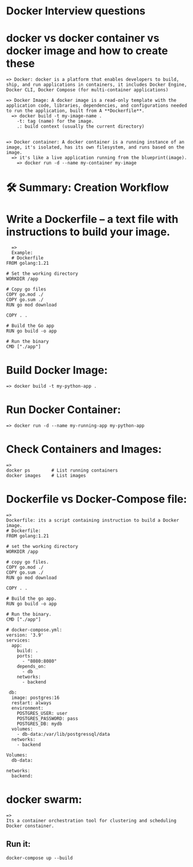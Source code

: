 # Docker Interview questions 

# docker vs docker container vs docker image and how to create these
    => Docker: docker is a platform that enables developers to build, ship, and run applications in containers, it includes Docker Engine, Docker CLI, Docker Compose (for multi-container applications)

    => Docker Image: A docker image is a read-only template with the application code, libraries, dependencies, and configurations needed to run the application, built from A **Dockerfile**.
      => docker build -t my-image-name .
        -t: tag (name) for the image.
        .: build context (usually the current directory)


    => Docker container: A docker container is a running instance of an image, it's isolated, has its own filesystem, and runs based on the image.
      => it's like a live application running from the blueprint(image).
        => docker run -d --name my-container my-image


# 🛠️ Summary: Creation Workflow
# Write a Dockerfile – a text file with instructions to build your image.
      =>
      Example:
      # Dockerfile
    FROM golang:1.21
    
    # Set the working directory
    WORKDIR /app
    
    # Copy go files
    COPY go.mod ./
    COPY go.sum ./
    RUN go mod download
    
    COPY . .
    
    # Build the Go app
    RUN go build -o app
    
    # Run the binary
    CMD ["./app"]

# Build Docker Image:
    => docker build -t my-python-app .
# Run Docker Container:
    => docker run -d --name my-running-app my-python-app
# Check Containers and Images:
    =>
    docker ps        # List running containers
    docker images    # List images


# Dockerfile vs Docker-Compose file:
    => 
    Dockerfile: its a script containing instruction to build a Docker image.
    # Dockerfile:
    FROM golang:1.21

    # set the working directory
    WORKDIR /app

    # copy go files.
    COPY go.mod ./
    COPY go.sum ./
    RUN go mod download

    COPY . .

    # Build the go app.
    RUN go build -o app

    # Run the binary.
    CMD ["./app"]
    
    # docker-compose.yml:
    version: '3.9'
    services:
      app:
        build: .
        ports: 
          - "8080:8080"
        depends_on:
          - db
        networks:
          - backend

     db:
      image: postgres:16
      restart: always
      environment: 
        POSTGRES_USER: user
        POSTGRES_PASSWORD: pass
        POSTGRES_DB: mydb
      volumes:
        - db-data:/var/lib/postgressql/data
      networks:
        - backend

    Volumes:
      db-data:

    networks:
      backend:

# docker swarm:
    =>
    Its a container orchestration tool for clustering and scheduling Docker constainer.
    


## Run it:
    docker-compose up --build

    
